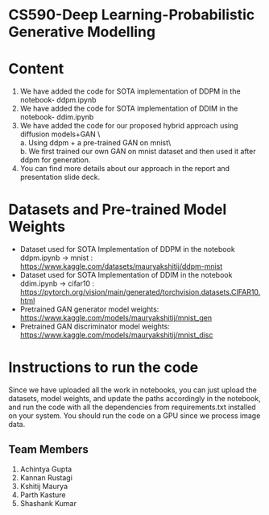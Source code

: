 # CS590-Deep Learning-Probabilistic Generative Modelling
 
# Content
1. We have added the code for SOTA implementation of DDPM in the notebook- ddpm.ipynb
2. We have added the code for SOTA implementation of DDIM in the notebook- ddim.ipynb
3. We have added the code for our proposed hybrid approach using diffusion models+GAN \\\
   a. Using ddpm + a pre-trained GAN on mnist\\\
   b. We first trained our own GAN on mnist dataset and then used it after ddpm for generation.
4. You can find more details about our approach in the report and presentation slide deck.


# Datasets and Pre-trained Model Weights
- Dataset used for SOTA Implementation of DDPM in the notebook ddpm.ipynb -> mnist : https://www.kaggle.com/datasets/mauryakshitij/ddpm-mnist
- Dataset used for SOTA Implementation of DDIM in the notebook ddim.ipynb -> cifar10 : https://pytorch.org/vision/main/generated/torchvision.datasets.CIFAR10.html
- Pretrained GAN generator model weights: https://www.kaggle.com/models/mauryakshitij/mnist_gen
- Pretrained GAN discriminator model weights: https://www.kaggle.com/models/mauryakshitij/mnist_disc

# Instructions to run the code
Since we have uploaded all the work in notebooks, you can just upload the datasets, model weights, and update the paths accordingly in the notebook, and run the code with all the dependencies from requirements.txt installed on your system. You should run the code on a GPU since we process image data.
 
## Team Members
1. Achintya Gupta
2. Kannan Rustagi
3. Kshitij Maurya
4. Parth Kasture
5. Shashank Kumar


